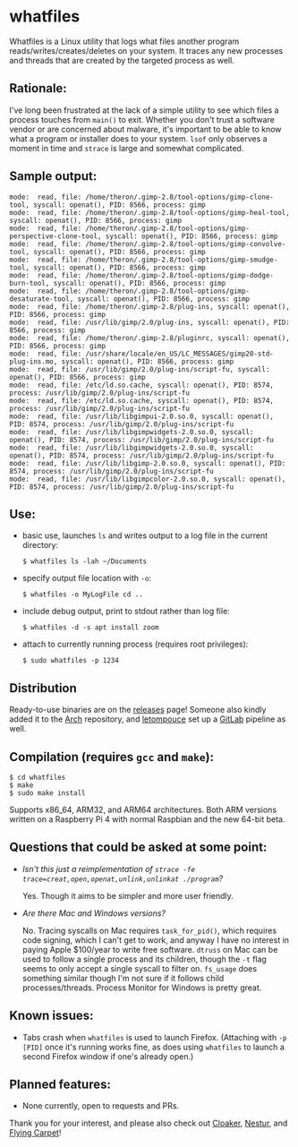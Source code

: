 # whatfiles
Whatfiles is a Linux utility that logs what files another program reads/writes/creates/deletes on your system. It traces any new processes and threads that are created by the targeted process as well.

## Rationale:
I've long been frustrated at the lack of a simple utility to see which files a process touches from `main()` to exit. Whether you don't trust a software vendor or are concerned about malware, it's important to be able to know what a program or installer does to your system. `lsof` only observes a moment in time and `strace` is large and somewhat complicated.

## Sample output:
```
mode:  read, file: /home/theron/.gimp-2.8/tool-options/gimp-clone-tool, syscall: openat(), PID: 8566, process: gimp
mode:  read, file: /home/theron/.gimp-2.8/tool-options/gimp-heal-tool, syscall: openat(), PID: 8566, process: gimp
mode:  read, file: /home/theron/.gimp-2.8/tool-options/gimp-perspective-clone-tool, syscall: openat(), PID: 8566, process: gimp
mode:  read, file: /home/theron/.gimp-2.8/tool-options/gimp-convolve-tool, syscall: openat(), PID: 8566, process: gimp
mode:  read, file: /home/theron/.gimp-2.8/tool-options/gimp-smudge-tool, syscall: openat(), PID: 8566, process: gimp
mode:  read, file: /home/theron/.gimp-2.8/tool-options/gimp-dodge-burn-tool, syscall: openat(), PID: 8566, process: gimp
mode:  read, file: /home/theron/.gimp-2.8/tool-options/gimp-desaturate-tool, syscall: openat(), PID: 8566, process: gimp
mode:  read, file: /home/theron/.gimp-2.8/plug-ins, syscall: openat(), PID: 8566, process: gimp
mode:  read, file: /usr/lib/gimp/2.0/plug-ins, syscall: openat(), PID: 8566, process: gimp
mode:  read, file: /home/theron/.gimp-2.8/pluginrc, syscall: openat(), PID: 8566, process: gimp
mode:  read, file: /usr/share/locale/en_US/LC_MESSAGES/gimp20-std-plug-ins.mo, syscall: openat(), PID: 8566, process: gimp
mode:  read, file: /usr/lib/gimp/2.0/plug-ins/script-fu, syscall: openat(), PID: 8566, process: gimp
mode:  read, file: /etc/ld.so.cache, syscall: openat(), PID: 8574, process: /usr/lib/gimp/2.0/plug-ins/script-fu
mode:  read, file: /etc/ld.so.cache, syscall: openat(), PID: 8574, process: /usr/lib/gimp/2.0/plug-ins/script-fu
mode:  read, file: /usr/lib/libgimpui-2.0.so.0, syscall: openat(), PID: 8574, process: /usr/lib/gimp/2.0/plug-ins/script-fu
mode:  read, file: /usr/lib/libgimpwidgets-2.0.so.0, syscall: openat(), PID: 8574, process: /usr/lib/gimp/2.0/plug-ins/script-fu
mode:  read, file: /usr/lib/libgimpwidgets-2.0.so.0, syscall: openat(), PID: 8574, process: /usr/lib/gimp/2.0/plug-ins/script-fu
mode:  read, file: /usr/lib/libgimp-2.0.so.0, syscall: openat(), PID: 8574, process: /usr/lib/gimp/2.0/plug-ins/script-fu
mode:  read, file: /usr/lib/libgimpcolor-2.0.so.0, syscall: openat(), PID: 8574, process: /usr/lib/gimp/2.0/plug-ins/script-fu
```

## Use:

- basic use, launches `ls` and writes output to a log file in the current directory:

    `$ whatfiles ls -lah ~/Documents`

- specify output file location with `-o`:

    `$ whatfiles -o MyLogFile cd ..`

- include debug output, print to stdout rather than log file:

    `$ whatfiles -d -s apt install zoom`

- attach to currently running process (requires root privileges):

    `$ sudo whatfiles -p 1234`
    
## Distribution
Ready-to-use binaries are on the [releases](https://github.com/spieglt/releases) page! Someone also kindly added it to the [Arch](https://aur.archlinux.org/packages/whatfiles-git/) repository, and [letompouce](https://github.com/letompouce) set up a [GitLab](https://gitlab.com/l3tompouce/builders/whatfiles) pipeline as well.

## Compilation (requires `gcc` and `make`):
```
$ cd whatfiles
$ make
$ sudo make install
```
Supports x86_64, ARM32, and ARM64 architectures. Both ARM versions written on a Raspberry Pi 4 with normal Raspbian and the new 64-bit beta.

## Questions that could be asked at some point:

- _Isn't this just a reimplementation of `strace -fe trace=creat,open,openat,unlink,unlinkat ./program`?_

  Yes. Though it aims to be simpler and more user friendly.

- _Are there Mac and Windows versions?_

  No. Tracing syscalls on Mac requires `task_for_pid()`, which requires code signing, which I can't get to work, and anyway I have no interest in paying Apple $100/year to write free software. `dtruss` on Mac can be used to follow a single process and its children, though the `-t` flag seems to only accept a single syscall to filter on. `fs_usage` does something similar though I'm not sure if it follows child processes/threads. Process Monitor for Windows is pretty great.

## Known issues:

- Tabs crash when `whatfiles` is used to launch Firefox. (Attaching with `-p [PID]` once it's running works fine, as does using `whatfiles` to launch a second Firefox window if one's already open.)

## Planned features:

- None currently, open to requests and PRs.

Thank you for your interest, and please also check out [Cloaker](https://github.com/spieglt/cloaker), [Nestur](https://github.com/spieglt/nestur), and [Flying Carpet](https://github.com/spieglt/flyingcarpet)!

